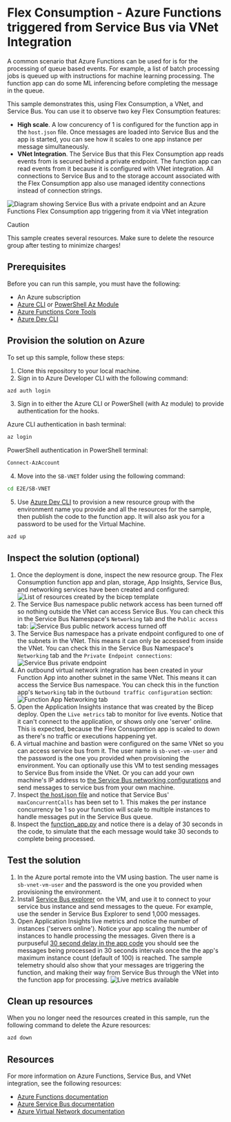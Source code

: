 # Flex Consumption - Azure Functions triggered from Service Bus via VNet Integration

A common scenario that Azure Functions can be used for is for the processing of queue based events. For example, a list of batch processing jobs is queued up with instructions for machine learning processing. The function app can do some ML inferencing before completing the message in the queue.

This sample demonstrates this, using Flex Consumption, a VNet, and Service Bus. You can use it to observe two key Flex Consumption features:

* **High scale**. A low concurency of 1 is configured for the function app in the `host.json` file. Once messages are loaded into Service Bus and the app is started, you can see how it scales to one app instance per message simultaneously.
* **VNet Integration**. The Service Bus that this Flex Consumption app reads events from is secured behind a private endpoint. The function app can read events from it because it is configured with VNet integration. All connections to Service Bus and to the storage account associated with the Flex Consumption app also use managed identity connections instead of connection strings.

![Diagram showing Service Bus with a private endpoint and an Azure Functions Flex Consumption app triggering from it via VNet integration](./img/SB-VNET.png)

> [!CAUTION]
> This sample creates several resources. Make sure to delete the resource group after testing to minimize charges!

## Prerequisites

Before you can run this sample, you must have the following:

- An Azure subscription
- [Azure CLI](https://learn.microsoft.com/en-us/cli/azure/install-azure-cli) or [PowerShell Az Module](https://learn.microsoft.com/powershell/azure/new-azureps-module-az)
- [Azure Functions Core Tools](https://learn.microsoft.com/en-us/azure/azure-functions/functions-run-local?tabs=v4%2Clinux%2Ccsharp%2Cportal%2Cbash#install-the-azure-functions-core-tools)
- [Azure Dev CLI](https://learn.microsoft.com/en-us/azure/developer/azure-developer-cli/install-azd?tabs=winget-windows%2Cbrew-mac%2Cscript-linux&pivots=os-windows)


## Provision the solution on Azure

To set up this sample, follow these steps:

1. Clone this repository to your local machine.
2. Sign in to Azure Developer CLI with the following command:

  ```bash
  azd auth login
  ```

3. Sign in to either the Azure CLI or PowerShell (with Az module) to provide authentication for the hooks.

  Azure CLI authentication in bash terminal:
  
  ```bash
  az login
  ```

  PowerShell authentication in PowerShell terminal:

  ```powershell
  Connect-AzAccount
  ```

4. Move into the `SB-VNET` folder using the following command:

  ```bash
  cd E2E/SB-VNET
  ```

5. Use [Azure Dev CLI](https://learn.microsoft.com/en-us/azure/developer/azure-developer-cli/install-azd?tabs=winget-windows%2Cbrew-mac%2Cscript-linux&pivots=os-windows) to provision a new resource group with the environment name you provide and all the resources for the sample, then publish the code to the function app. It will also ask you for a password to be used for the Virtual Machine.

  ```bash
  azd up
  ```

## Inspect the solution (optional)

1. Once the deployment is done, inspect the new resource group. The Flex Consumption function app and plan, storage, App Insights, Service Bus, and networking services have been created and configured:
![List of resources created by the bicep template](./img/resources.png)
1. The Service Bus namespace public network access has been turned off so nothing outside the VNet can access Service Bus. You can check this in the Service Bus  Namespace's `Networking` tab and the `Public access` tab:
![Service Bus public network access turned off](./img/sb-disabled-network-access.png)
1. The Service Bus namespace has a private endpoint configured to one of the subnets in the VNet. This means it can only be accessed from inside the VNet. You can check this in the Service Bus Namespace's `Networking` tab and the `Private Endpoint connections`:
![Service Bus private endpoint](./img/sb-private-endpoint.png)
1. An outbound virtual network integration has been created in your Function App into another subnet in the same VNet. This means it can access the Service Bus namespace. You can check this in the function app's `Networking` tab in the `Outbound traffic configuration` section:
![Function App Networking tab](./img/func-vnet.png)
1. Open the Application Insights instance that was created by the Bicep deploy. Open the `Live metrics` tab to monitor for live events. Notice that it can't connect to the application, or shows only one 'server' online. This is expected, because the Flex Consupmtion app is scaled to down as there's no traffic or executions happening yet.
1. A virtual machine and bastion were configured on the same VNet so you can access service bus from it. The user name is `sb-vnet-vm-user` and the password is the one you provided when provisioning the environment. You can optionally use this VM to test sending messages to Service Bus from inside the VNet. Or you can add your own machine's IP address to [the Service Bus networking configurations](https://learn.microsoft.com/azure/service-bus-messaging/service-bus-ip-filtering) and send messages to service bus from your own machine. 
1. Inspect [the host.json file](./src/host.json) and notice that Service Bus' `maxConcurrentCalls` has been set to 1. This makes the per instance concurrency be 1 so your function will scale to multiple instances to handle messages put in the Service Bus queue.
1. Inspect the [function_app.py](./src/function_app.py) and notice there is a delay of 30 seconds in the code, to simulate that the each message would take 30 seconds to complete being processed.

## Test the solution

1. In the Azure portal remote into the VM using bastion. The user name is `sb-vnet-vm-user` and the password is the one you provided when provisioning the environment.
1. Install [Service Bus explorer](https://github.com/paolosalvatori/ServiceBusExplorer/releases) on the VM, and use it to connect to your service bus instance and send messages to the queue. For example, use the sender in Service Bus Explorer to send 1,000 messages.
1. Open Application Insights live metrics and notice the number of instances ('servers online'). Notice your app scaling the number of instances to handle processing the messages. Given there is a purpuseful [30 second delay in the app code](./src/function_app.py#L12) you should see the messages being processed in 30 seconds intervals once the the app's maximum instance count (default of 100) is reached. The sample telemetry should also show that your messages are triggering the function, and making their way from Service Bus through the VNet into the function app for processing.
![Live metrics available](./img/live-metrics.png)

## Clean up resources

When you no longer need the resources created in this sample, run the following command to delete the Azure resources:

```bash
azd down
```

## Resources

For more information on Azure Functions, Service Bus, and VNet integration, see the following resources:

* [Azure Functions documentation](https://docs.microsoft.com/en-us/azure/azure-functions/)
* [Azure Service Bus documentation](https://docs.microsoft.com/en-us/azure/service-bus/)
* [Azure Virtual Network documentation](https://docs.microsoft.com/en-us/azure/virtual-network/)
